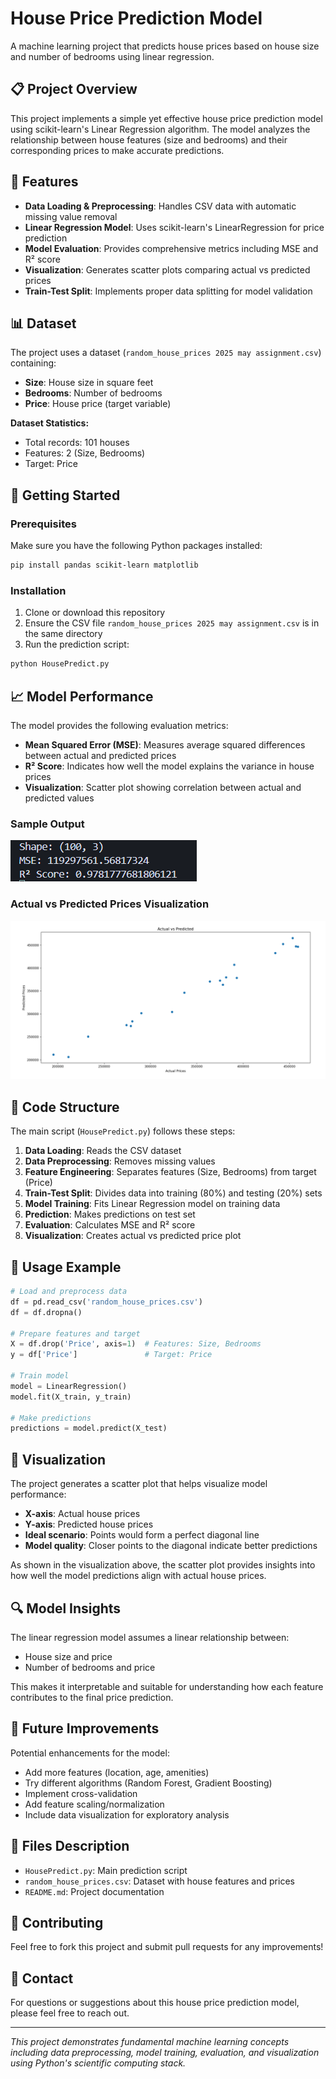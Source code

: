 # House Price Prediction Model

A machine learning project that predicts house prices based on house size and number of bedrooms using linear regression.

## 📋 Project Overview

This project implements a simple yet effective house price prediction model using scikit-learn's Linear Regression algorithm. The model analyzes the relationship between house features (size and bedrooms) and their corresponding prices to make accurate predictions.

## 🎯 Features

- **Data Loading & Preprocessing**: Handles CSV data with automatic missing value removal
- **Linear Regression Model**: Uses scikit-learn's LinearRegression for price prediction
- **Model Evaluation**: Provides comprehensive metrics including MSE and R² score
- **Visualization**: Generates scatter plots comparing actual vs predicted prices
- **Train-Test Split**: Implements proper data splitting for model validation

## 📊 Dataset

The project uses a dataset (`random_house_prices 2025 may assignment.csv`) containing:
- **Size**: House size in square feet
- **Bedrooms**: Number of bedrooms
- **Price**: House price (target variable)

**Dataset Statistics:**
- Total records: 101 houses
- Features: 2 (Size, Bedrooms)
- Target: Price

## 🚀 Getting Started

### Prerequisites

Make sure you have the following Python packages installed:

```bash
pip install pandas scikit-learn matplotlib
```

### Installation

1. Clone or download this repository
2. Ensure the CSV file `random_house_prices 2025 may assignment.csv` is in the same directory
3. Run the prediction script:

```bash
python HousePredict.py
```

## 📈 Model Performance

The model provides the following evaluation metrics:
- **Mean Squared Error (MSE)**: Measures average squared differences between actual and predicted prices
- **R² Score**: Indicates how well the model explains the variance in house prices
- **Visualization**: Scatter plot showing correlation between actual and predicted values

### Sample Output
![Model Performance Metrics](Files/1.png)

### Actual vs Predicted Prices Visualization
![Scatter Plot - Actual vs Predicted](Files/2.png)

## 🔧 Code Structure

The main script (`HousePredict.py`) follows these steps:

1. **Data Loading**: Reads the CSV dataset
2. **Data Preprocessing**: Removes missing values
3. **Feature Engineering**: Separates features (Size, Bedrooms) from target (Price)
4. **Train-Test Split**: Divides data into training (80%) and testing (20%) sets
5. **Model Training**: Fits Linear Regression model on training data
6. **Prediction**: Makes predictions on test set
7. **Evaluation**: Calculates MSE and R² score
8. **Visualization**: Creates actual vs predicted price plot

## 📝 Usage Example

```python
# Load and preprocess data
df = pd.read_csv('random_house_prices.csv')
df = df.dropna()

# Prepare features and target
X = df.drop('Price', axis=1)  # Features: Size, Bedrooms
y = df['Price']               # Target: Price

# Train model
model = LinearRegression()
model.fit(X_train, y_train)

# Make predictions
predictions = model.predict(X_test)
```

## 🎨 Visualization

The project generates a scatter plot that helps visualize model performance:
- **X-axis**: Actual house prices
- **Y-axis**: Predicted house prices
- **Ideal scenario**: Points would form a perfect diagonal line
- **Model quality**: Closer points to the diagonal indicate better predictions

As shown in the visualization above, the scatter plot provides insights into how well the model predictions align with actual house prices.

## 🔍 Model Insights

The linear regression model assumes a linear relationship between:
- House size and price
- Number of bedrooms and price

This makes it interpretable and suitable for understanding how each feature contributes to the final price prediction.

## 🚀 Future Improvements

Potential enhancements for the model:
- Add more features (location, age, amenities)
- Try different algorithms (Random Forest, Gradient Boosting)
- Implement cross-validation
- Add feature scaling/normalization
- Include data visualization for exploratory analysis

## 📄 Files Description

- `HousePredict.py`: Main prediction script
- `random_house_prices.csv`: Dataset with house features and prices
- `README.md`: Project documentation

## 🤝 Contributing

Feel free to fork this project and submit pull requests for any improvements!

## 📧 Contact

For questions or suggestions about this house price prediction model, please feel free to reach out.

---

*This project demonstrates fundamental machine learning concepts including data preprocessing, model training, evaluation, and visualization using Python's scientific computing stack.*


